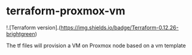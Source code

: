 # terraform-proxmox-vm

!.[Terraform version].(https://img.shields.io/badge/Terraform-0.12.26-brightgreen)

The tf files will provision a VM on Proxmox node based on a vm template
